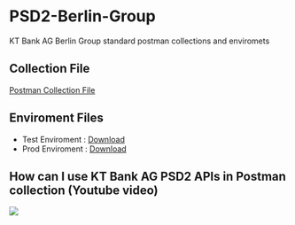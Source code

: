 # PSD2-Berlin-Group
KT Bank AG Berlin Group standard postman collections and enviromets


Collection File
---------------------

<a id="raw-url" href="https://github.com/kkaradag2/PSD2-Berlin-Group/blob/main/Berlin%20Group%20Standart.postman_collection.json">Postman Collection File</a>


Enviroment Files
-------------------------
- Test Enviroment : <a id="raw-url" href="https://github.com/kkaradag2/PSD2-Berlin-Group/blob/main/KT_BankAg_Test.postman_environment.json">Download</a>
- Prod Enviroment : <a id="raw-url" href="https://github.com/kkaradag2/PSD2-Berlin-Group/blob/main/KT_Bank_Prod.postman_environment.json">Download</a> 

How can I use KT Bank AG PSD2 APIs in Postman collection (Youtube video)
-----------------

<a href="https://www.youtube.com/watch?v=j2oTEc8MckI]("><img src="https://user-images.githubusercontent.com/11753728/183087390-bc6a6440-f4cf-4d54-bd5b-22ab88a0b184.png" /></a>

